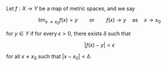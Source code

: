 Let $f: X \to Y$ be a map of metric spaces, and we say

$$
\lim_{x\to x_0} f(x) = y \qquad \text{or} \qquad f(x) \to y \quad \text{as} \quad x \to x_0
$$

for $y\in Y$ if for every $\epsilon > 0$, there exists $\delta$ such that 

$$
|f(x) - y| < \epsilon
$$

for all $x \neq x_0$ such that $|x - x_0| < \delta$.
